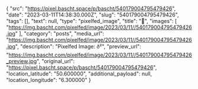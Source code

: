 {
  "src": "https://pixel.bascht.space/p/bascht/540179004795479426",
  "date": "2023-03-11T14:38:30.000Z",
  "slug": "540179004795479426",
  "tags": [],
  "text": null,
  "type": "pixelfed_image",
  "title": "🐲",
  "images": [
    "https://img.bascht.com/pixelfed/image/2023/03/11//540179004795479426.jpg"
  ],
  "category": "posts",
  "media_url": "https://img.bascht.com/pixelfed/image/2023/03/11//540179004795479426.jpg",
  "description": "Pixelfed Image: ð²",
  "preview_url": "https://img.bascht.com/pixelfed/image/2023/03/11//540179004795479426_preview.jpg",
  "original_url": "https://pixel.bascht.space/p/bascht/540179004795479426",
  "location_latitude": "50.600000",
  "additional_payload": null,
  "location_longitude": "6.300000"
}